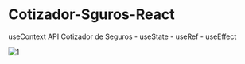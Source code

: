 # Cotizador-Sguros-React
useContext API Cotizador de Seguros - useState - useRef - useEffect


![1](https://github.com/DrKoop/Cotizador-Sguros-React/assets/95058605/8d44b4f4-c662-4ad5-a648-26d32ee7da6f)
